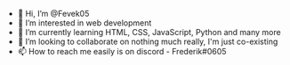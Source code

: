 - 👋 Hi, I’m @Fevek05
- 👀 I’m interested in web development 
- 🌱 I’m currently learning HTML, CSS, JavaScript, Python and many more
- 💞️ I’m looking to collaborate on nothing much really, I'm just co-existing
- 📫 How to reach me easily is on discord - Frederik#0605

<!---
Fevek05/Fevek05 is a ✨ special ✨ repository because its `README.md` (this file) appears on your GitHub profile.
You can click the Preview link to take a look at your changes.
--->
